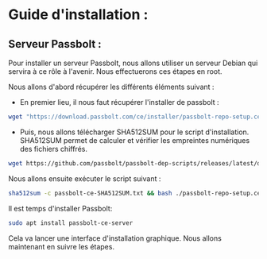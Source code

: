 # Guide d'installation : 

## Serveur Passbolt : 

Pour installer un serveur Passbolt, nous allons utiliser un serveur Debian qui servira à ce rôle à l'avenir.  Nous effectuerons ces étapes en root.  

Nous allons d'abord récupérer les différents éléments suivant :   
- En premier lieu, il nous faut récupérer l'installer de passbolt :
```Bash 
wget "https://download.passbolt.com/ce/installer/passbolt-repo-setup.ce.sh"
```

- Puis, nous allons télécharger SHA512SUM pour le script d'installation. SHA512SUM permet de calculer et vérifier les empreintes numériques des fichiers chiffrés.
```Bash
wget https://github.com/passbolt/passbolt-dep-scripts/releases/latest/download/passbolt-ce-SHA512SUM.txt
```

Nous allons ensuite exécuter le script suivant : 
```Bash
sha512sum -c passbolt-ce-SHA512SUM.txt && bash ./passbolt-repo-setup.ce.sh  || echo \"Bad checksum. Aborting\" && rm -f passbolt-repo-setup.ce.sh
```

Il est temps d'installer Passbolt: 
```Bash
sudo apt install passbolt-ce-server
```

Cela va lancer une interface d'installation graphique. Nous allons maintenant en suivre les étapes.


